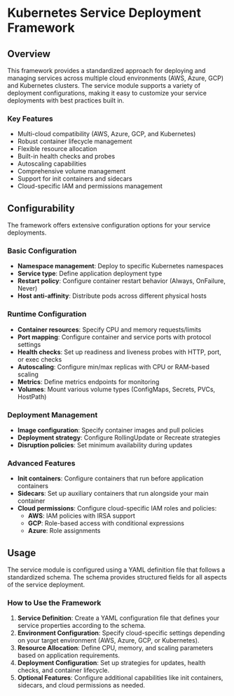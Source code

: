 # Kubernetes Service Deployment Framework

## Overview

This framework provides a standardized approach for deploying and managing services across multiple cloud environments (AWS, Azure, GCP) and Kubernetes clusters. The service module supports a variety of deployment configurations, making it easy to customize your service deployments with best practices built in.

### Key Features

- Multi-cloud compatibility (AWS, Azure, GCP, and Kubernetes)  
- Robust container lifecycle management  
- Flexible resource allocation  
- Built-in health checks and probes  
- Autoscaling capabilities  
- Comprehensive volume management  
- Support for init containers and sidecars  
- Cloud-specific IAM and permissions management  

## Configurability

The framework offers extensive configuration options for your service deployments.

### Basic Configuration

- **Namespace management**: Deploy to specific Kubernetes namespaces  
- **Service type**: Define application deployment type  
- **Restart policy**: Configure container restart behavior (Always, OnFailure, Never)  
- **Host anti-affinity**: Distribute pods across different physical hosts  

### Runtime Configuration

- **Container resources**: Specify CPU and memory requests/limits  
- **Port mapping**: Configure container and service ports with protocol settings  
- **Health checks**: Set up readiness and liveness probes with HTTP, port, or exec checks  
- **Autoscaling**: Configure min/max replicas with CPU or RAM-based scaling  
- **Metrics**: Define metrics endpoints for monitoring  
- **Volumes**: Mount various volume types (ConfigMaps, Secrets, PVCs, HostPath)  

### Deployment Management

- **Image configuration**: Specify container images and pull policies  
- **Deployment strategy**: Configure RollingUpdate or Recreate strategies  
- **Disruption policies**: Set minimum availability during updates  

### Advanced Features

- **Init containers**: Configure containers that run before application containers  
- **Sidecars**: Set up auxiliary containers that run alongside your main container  
- **Cloud permissions**: Configure cloud-specific IAM roles and policies:
  - **AWS**: IAM policies with IRSA support  
  - **GCP**: Role-based access with conditional expressions  
  - **Azure**: Role assignments  

## Usage

The service module is configured using a YAML definition file that follows a standardized schema. The schema provides structured fields for all aspects of the service deployment.

### How to Use the Framework

1. **Service Definition**: Create a YAML configuration file that defines your service properties according to the schema.  
2. **Environment Configuration**: Specify cloud-specific settings depending on your target environment (AWS, Azure, GCP, or Kubernetes).  
3. **Resource Allocation**: Define CPU, memory, and scaling parameters based on application requirements.  
4. **Deployment Configuration**: Set up strategies for updates, health checks, and container lifecycle.  
5. **Optional Features**: Configure additional capabilities like init containers, sidecars, and cloud permissions as needed.  
